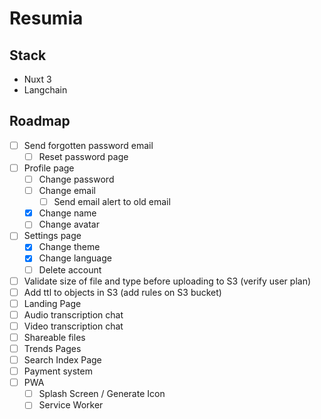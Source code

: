 # Resumia

## Stack

- Nuxt 3
- Langchain

## Roadmap

- [ ] Send forgotten password email
	- [ ] Reset password page
- [ ] Profile page
	- [ ] Change password
	- [ ] Change email
		- [ ] Send email alert to old email
	- [x] Change name
	- [ ] Change avatar
- [ ] Settings page
	- [x] Change theme
	- [x] Change language
	- [ ] Delete account
- [ ] Validate size of file and type before uploading to S3 (verify user plan)
- [ ] Add ttl to objects in S3 (add rules on S3 bucket)
- [ ] Landing Page
- [ ] Audio transcription chat
- [ ] Video transcription chat
- [ ] Shareable files
- [ ] Trends Pages
- [ ] Search Index Page
- [ ] Payment system
- [ ] PWA
	- [ ] Splash Screen / Generate Icon
 	- [ ] Service Worker
